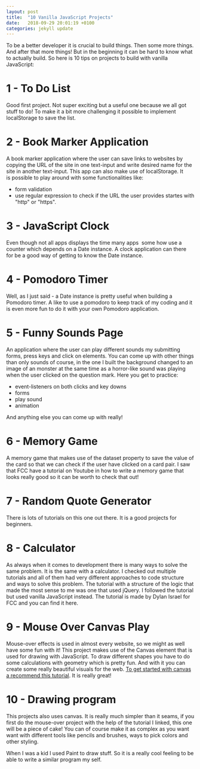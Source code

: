 ```yaml
---
layout: post
title:  "10 Vanilla JavaScript Projects"
date:   2018-09-29 20:01:19 +0100
categories: jekyll update
---
```

To be a better developer it is crucial to build things. Then some more things. And after that more things! But in the beginning it can be hard to know what to actually build. So here is 10 tips on projects to build with vanilla JavaScript:

# 1 - To Do List
Good first project. Not super exciting but a useful one because we all got stuff to do! To make it a bit more challenging it possible to implement localStorage to save the list.

# 2 - Book Marker Application
A book marker application where the user can save links to websites by copying the URL of the site in one text-input and write desired name for the site in another text-input. This app can also make use of localStorage. It is possible to play around with some functionalities like:

* form validation
* use regular expression to check if the URL the user provides startes with "http" or "https".

# 3 - JavaScript Clock
Even though not all apps displays the time many apps  some how use a counter which depends on a Date instance. A clock application can there for be a good way of getting to know the Date instance.

# 4 - Pomodoro Timer
Well, as I just said - a Date instance is pretty useful when building a Pomodoro timer. A like to use a pomodoro to keep track of my coding and it is even more fun to do it with your own Pomodoro application.

# 5 - Funny Sounds Page


An application where the user can play different sounds my submitting forms, press keys and click on elements. You can come up with other things than only sounds of course, in the one I built the background changed to an image of an monster at the same time as a horror-like sound was playing when the user clicked on the question mark. Here you get to practice:

* event-listeners on both clicks and key downs
* forms
* play sound
* animation

And anything else you can come up with really!

# 6 - Memory Game
A memory game that makes use of the dataset property to save the value of the card so that we can check if the user have clicked on a card pair. I saw that FCC have a tutorial on Youtube in how to write a memory game that looks really good so it can be worth to check that out!

# 7 - Random Quote Generator
There is lots of tutorials on this one out there. It is a good projects for beginners.

# 8 - Calculator
As always when it comes to development there is many ways to solve the same problem. It is the same with a calculator. I checked out multiple tutorials and all of them had very different approaches to code structure and ways to solve this problem. The tutorial with a structure of the logic that made the most sense to me was one that used jQuery. I followed the tutorial but used vanilla JavaScript instead. The tutorial is made by Dylan Israel for FCC and you can find it here.

# 9 - Mouse Over Canvas Play
Mouse-over effects is used in almost every website, so we might as well have some fun with it! This project makes use of the Canvas element that is used for drawing with JavaScript. To draw different shapes you have to do some calculations with geometry which is pretty fun. And with it you can create some really beautiful visuals for the web. [To get started with canvas a recommend this tutorial](https://www.youtube.com/watch?v=EO6OkltgudE). It is really great!

# 10 - Drawing program
This projects also uses canvas. It is really much simpler than it seams, if you first do the mouse-over project with the help of the tutorial I linked, this one will be a piece of cake! You can of course make it as complex as you want want with different tools like pencils and brushes, ways to pick colors and other styling.

When I was a kid I used Paint to draw stuff. So it is a really cool feeling to be able to write a similar program my self.